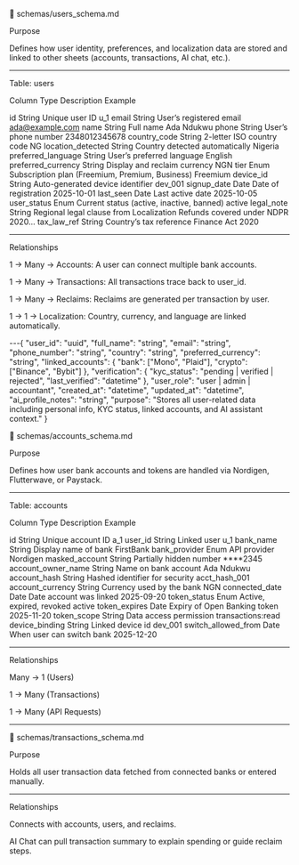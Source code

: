 📘 schemas/users_schema.md

Purpose

Defines how user identity, preferences, and localization data are stored and linked to other sheets (accounts, transactions, AI chat, etc.).


---

Table: users

Column	Type	Description	Example

id	String	Unique user ID	u_1
email	String	User’s registered email	ada@example.com
name	String	Full name	Ada Ndukwu
phone	String	User’s phone number	2348012345678
country_code	String	2-letter ISO country code	NG
location_detected	String	Country detected automatically	Nigeria
preferred_language	String	User’s preferred language	English
preferred_currency	String	Display and reclaim currency	NGN
tier	Enum	Subscription plan (Freemium, Premium, Business)	Freemium
device_id	String	Auto-generated device identifier	dev_001
signup_date	Date	Date of registration	2025-10-01
last_seen	Date	Last active date	2025-10-05
user_status	Enum	Current status (active, inactive, banned)	active
legal_note	String	Regional legal clause from Localization	Refunds covered under NDPR 2020...
tax_law_ref	String	Country’s tax reference	Finance Act 2020



---

Relationships

1 → Many → Accounts: A user can connect multiple bank accounts.

1 → Many → Transactions: All transactions trace back to user_id.

1 → Many → Reclaims: Reclaims are generated per transaction by user.

1 → 1 → Localization: Country, currency, and language are linked automatically.



---{
  "user_id": "uuid",
  "full_name": "string",
  "email": "string",
  "phone_number": "string",
  "country": "string",
  "preferred_currency": "string",
  "linked_accounts": {
    "bank": ["Mono", "Plaid"],
    "crypto": ["Binance", "Bybit"]
  },
  "verification": {
    "kyc_status": "pending | verified | rejected",
    "last_verified": "datetime"
  },
  "user_role": "user | admin | accountant",
  "created_at": "datetime",
  "updated_at": "datetime",
  "ai_profile_notes": "string",
  "purpose": "Stores all user-related data including personal info, KYC status, linked accounts, and AI assistant context."
}




🏦 schemas/accounts_schema.md

Purpose

Defines how user bank accounts and tokens are handled via Nordigen, Flutterwave, or Paystack.


---

Table: accounts

Column	Type	Description	Example

id	String	Unique account ID	a_1
user_id	String	Linked user	u_1
bank_name	String	Display name of bank	FirstBank
bank_provider	Enum	API provider	Nordigen
masked_account	String	Partially hidden number	****2345
account_owner_name	String	Name on bank account	Ada Ndukwu
account_hash	String	Hashed identifier for security	acct_hash_001
account_currency	String	Currency used by the bank	NGN
connected_date	Date	Date account was linked	2025-09-20
token_status	Enum	Active, expired, revoked	active
token_expires	Date	Expiry of Open Banking token	2025-11-20
token_scope	String	Data access permission	transactions:read
device_binding	String	Linked device id	dev_001
switch_allowed_from	Date	When user can switch bank	2025-12-20



---

Relationships

Many → 1 (Users)

1 → Many (Transactions)

1 → Many (API Requests)



---

💸 schemas/transactions_schema.md

Purpose

Holds all user transaction data fetched from connected banks or entered manually.


---

Relationships

Connects with accounts, users, and reclaims.

AI Chat can pull transaction summary to explain spending or guide reclaim steps.

